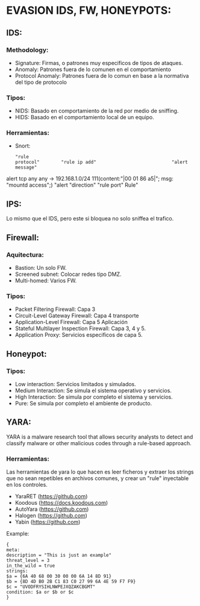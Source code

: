 # EVASION IDS, FW, HONEYPOTS:

## IDS:

### Methodology:
- Signature: Firmas, o patrones muy especificos de tipos de ataques.
- Anomaly: Patrones fuera de lo comunen en el comportamiento
- Protocol Anomaly: Patrones fuera de lo comun en base a la normativa del tipo de protocolo

### Tipos:
- NIDS: Basado en comportamiento de la red por medio de sniffing.
- HIDS: Basado en el comportamiento local de un equipo.

### Herramientas:
- Snort:

      "rule
      protocol"        "rule ip add"                            "alert message"
alert tcp any any -> 192.168.1.0/24 111(content:"|00 01 86 a5|"; msg: "mountd access";)
"alert           "direction"      "rule port"
Rule"

## IPS:
Lo mismo que el IDS, pero este si bloquea no solo sniffea el trafico.

## Firewall:

### Aquitectura:
- Bastion: Un solo FW.
- Screened subnet: Colocar redes tipo DMZ.
- Multi-homed: Varios FW.

### Tipos:

- Packet Filtering Firewall: Capa 3
- Circuit-Level Gateway Firewall: Capa 4 transporte
- Application-Level Firewall: Capa 5 Aplicación
- Stateful Multilayer Inspection Firewall: Capa 3, 4 y 5.
- Application Proxy: Servicios especificos de capa 5.

## Honeypot:
### Tipos:
- Low interaction: Servicios limitados y simulados.
- Medium Interaction: Se simula el sistema operativo y servicios.
- High Interaction: Se simula por completo el sistema y servicios.
- Pure: Se simula por completo el ambiente de producto.

## YARA:
YARA is a malware research tool that allows security analysts to detect and classify malware or other malicious codes through a rule-based approach.

### Herramientas:
Las herramientas de yara lo que hacen es leer ficheros y extraer los strings que no sean repetibles en archivos comunes, y crear un "rule" inyectable en los controles.

- YaraRET (https://github.com) 
- Koodous (https://docs.koodous.com) 
- AutoYara (https://github.com)
- Halogen (https://github.com) 
- Yabin (https://github.com)

Example:
```
{
meta:
description = "This is just an example"
threat_level = 3
in_the_wild = true
strings:
$a = {6A 40 68 00 30 00 00 6A 14 8D 91}
$b = {8D 4D B0 2B C1 83 C0 27 99 6A 4E 59 F7 F9}
$c = "UVODFRYSIHLNWPEJXQZAKCBGMT"
condition: $a or $b or $c 
}
```















